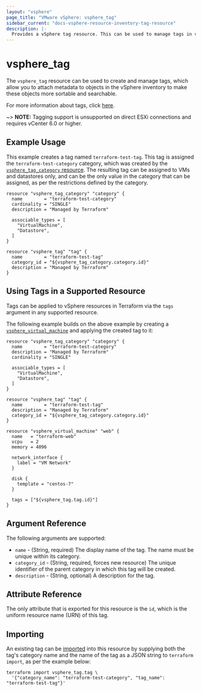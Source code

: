 ```yaml
---
layout: "vsphere"
page_title: "VMware vSphere: vsphere_tag"
sidebar_current: "docs-vsphere-resource-inventory-tag-resource"
description: |-
  Provides a vSphere tag resource. This can be used to manage tags in vSphere.
---
```


# vsphere\_tag

The `vsphere_tag` resource can be used to create and manage tags, which allow
you to attach metadata to objects in the vSphere inventory to make these
objects more sortable and searchable.

For more information about tags, click [here][ext-tags-general].

[ext-tags-general]: https://docs.vmware.com/en/VMware-vSphere/6.5/com.vmware.vsphere.vcenterhost.doc/GUID-E8E854DD-AA97-4E0C-8419-CE84F93C4058.html

~> **NOTE:** Tagging support is unsupported on direct ESXi connections and
requires vCenter 6.0 or higher.

## Example Usage

This example creates a tag named `terraform-test-tag`. This tag is assigned the
`terraform-test-category` category, which was created by the
[`vsphere_tag_category` resource][docs-tag-category-resource]. The resulting
tag can be assigned to VMs and datastores only, and can be the only value in
the category that can be assigned, as per the restrictions defined by the
category.

[docs-tag-category-resource]: /docs/providers/vsphere/r/tag_category.html

```hcl
resource "vsphere_tag_category" "category" {
  name        = "terraform-test-category"
  cardinality = "SINGLE"
  description = "Managed by Terraform"

  associable_types = [
    "VirtualMachine",
    "Datastore",
  ]
}

resource "vsphere_tag" "tag" {
  name        = "terraform-test-tag"
  category_id = "${vsphere_tag_category.category.id}"
  description = "Managed by Terraform"
}
```

## Using Tags in a Supported Resource

Tags can be applied to vSphere resources in Terraform via the `tags` argument
in any supported resource.

The following example builds on the above example by creating a
[`vsphere_virtual_machine`][docs-virtual-machine-resource] and applying the
created tag to it:

[docs-virtual-machine-resource]: /docs/providers/vsphere/r/virtual_machine.html

```hcl
resource "vsphere_tag_category" "category" {
  name        = "terraform-test-category"
  description = "Managed by Terraform"
  cardinality = "SINGLE"

  associable_types = [
    "VirtualMachine",
    "Datastore",
  ]
}

resource "vsphere_tag" "tag" {
  name        = "terraform-test-tag"
  description = "Managed by Terraform"
  category_id = "${vsphere_tag_category.category.id}"
}

resource "vsphere_virtual_machine" "web" {
  name   = "terraform-web"
  vcpu   = 2
  memory = 4096

  network_interface {
    label = "VM Network"
  }

  disk {
    template = "centos-7"
  }

  tags = ["${vsphere_tag.tag.id}"]
}
```

## Argument Reference

The following arguments are supported:

* `name` - (String, required) The display name of the tag. The name must be
  unique within its category.
* `category_id` - (String, required, forces new resource) The unique identifier
  of the parent category in which this tag will be created.
* `description` - (String, optional) A description for the tag.

## Attribute Reference

The only attribute that is exported for this resource is the `id`, which is the
uniform resource name (URN) of this tag.

## Importing

An existing tag can be [imported][docs-import] into this resource by supplying
both the tag's category name and the name of the tag as a JSON string to
`terraform import`, as per the example below:

[docs-import]: https://www.terraform.io/docs/import/index.html

```
terraform import vsphere_tag.tag \
  '{"category_name": "terraform-test-category", "tag_name": "terraform-test-tag"}'
```
